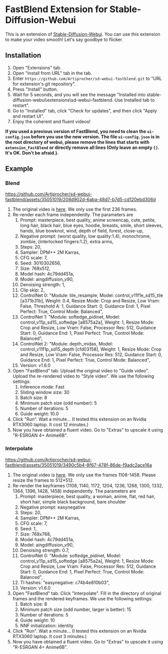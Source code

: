 # FastBlend Extension for Stable-Diffusion-Webui
This is an extension of [Stable-Diffusion-Webui](https://github.com/AUTOMATIC1111/stable-diffusion-webui). You can use this extension to make your video smooth! Let's say goodbye to flicker.

## Installation

1. Open "Extensions" tab.
2. Open "Install from URL" tab in the tab.
3. Enter `https://github.com/Artiprocher/sd-webui-fastblend.git` to "URL for extension's git repository".
4. Press "Install" button.
5. Wait for 5 seconds, and you will see the message "Installed into stable-diffusion-webui\extensions\sd-webui-fastblend. Use Installed tab to restart".
6. Go to "Installed" tab, click "Check for updates", and then click "Apply and restart UI".
7. Enjoy the coherent and fluent videos!

**If you used a previous version of FastBlend, you need to clean the `ui-config.json` before you use the new version. The file `ui-config.json` is in the root directory of webui, please remove the lines that starts with `extension_FastBlend` or directly remove all lines (Only leave an empty `{}`. It's OK. Don't be afraid.).**

## Example

### Blend

https://github.com/Artiprocher/sd-webui-fastblend/assets/35051019/208d902d-6aba-48d7-b7d5-cd120ebd306d

1. The original video is [here](https://www.bilibili.com/video/BV1K14y1Z7cp/). We only use the first 236 frames.
2. Re-render each frame independently. The parameters are
   1. Prompt: masterpiece, best quality, anime screencap, cute, petite, long hair, black hair, blue eyes, hoodie, breasts, smile, short sleeves, hands, blue bowknot, wind, depth of field, forest, close-up,
   2. Negative prompt: (worst quality, low quality:1.4), monochrome, zombie, (interlocked fingers:1.2), extra arms,
   3. Steps: 20,
   4. Sampler: DPM++ 2M Karras,
   5. CFG scale: 7,
   6. Seed: 3010302656,
   7. Size: 768x512,
   8. Model hash: 4c79dd451a,
   9. Model: aingdiffusion_v90,
   10. Denoising strength: 1,
   11. Clip skip: 2,
   12. ControlNet 0: "Module: tile_resample, Model: control_v11f1e_sd15_tile [a371b31b], Weight: 0.4, Resize Mode: Crop and Resize, Low Vram: False, Threshold A: 1, Guidance Start: 0, Guidance End: 1, Pixel Perfect: True, Control Mode: Balanced",
   13. ControlNet 1: "Module: softedge_pidinet, Model: control_v11p_sd15_softedge [a8575a2a], Weight: 1, Resize Mode: Crop and Resize, Low Vram: False, Processor Res: 512, Guidance Start: 0, Guidance End: 1, Pixel Perfect: True, Control Mode: Balanced",
   14. ControlNet 2: "Module: depth_midas, Model: control_v11f1p_sd15_depth [cfd03158], Weight: 1, Resize Mode: Crop and Resize, Low Vram: False, Processor Res: 512, Guidance Start: 0, Guidance End: 1, Pixel Perfect: True, Control Mode: Balanced",
   15. Version: v1.6.0
3. Open "FastBlend" tab. Upload the original video to "Guide video". Upload the re-rendered video to "Style video". We use the following settings:
   1. Inference mode: Fast
   2. Sliding window size: 30
   3. Batch size: 8
   4. Minimum patch size (odd number): 5
   5. Number of iterations: 5
   6. Guide weight: 10.0
4. Click "Run". Wait a minute... (I tested this extension on an Nvidia RTX3060 laptop. It cost 12 minutes.)
5. Now you have obtained a fluent video. Go to "Extras" to upscale it using "R-ESRGAN 4+ Anime6B".

### Interpolate

https://github.com/Artiprocher/sd-webui-fastblend/assets/35051019/3490c5b4-8f67-478f-86de-f9adc2ace16a

1. The original video is [here](https://www.bilibili.com/video/BV19P411p7Gf/). We only use the frames 1108-1458. Please resize the frames to 512*512.
2. Re-render the keyframes (1108, 1140, 1172, 1204, 1236, 1268, 1300, 1332, 1364, 1396, 1428, 1458) independently. The parameters are
   1. Prompt: masterpiece, best quality, a woman, anime, flat, red hair, short hair, simple black background, bare shoulder
   2. Negative prompt: easynegative
   3. Steps: 20,
   4. Sampler: DPM++ 2M Karras,
   5. CFG scale: 7,
   6. Seed: 1,
   7. Size: 768x768,
   8. Model hash: 4c79dd451a,
   9. Model: aingdiffusion_v90,
   10. Denoising strength: 0.7,
   11. ControlNet 0: "Module: softedge_pidinet, Model: control_v11p_sd15_softedge [a8575a2a], Weight: 1, Resize Mode: Crop and Resize, Low Vram: False, Processor Res: 512, Guidance Start: 0, Guidance End: 1, Pixel Perfect: True, Control Mode: Balanced",
   12. TI hashes: "easynegative: c74b4e810b03",
   13. Version: v1.6.0
3. Open "FastBlend" tab. Click "Interpolate". Fill in the directory of original frames and the rendered keyframes. We use the following settings:
   1. Batch size: 8
   2. Minimum patch size (odd number, larger is better): 15
   3. Number of iterations: 5
   4. Guide weight: 10
   5. NNF initialization: identity
4. Click "Run". Wait a minute... (I tested this extension on an Nvidia RTX3060 laptop. It cost 3 minutes.)
5. Now you have obtained a fluent video. Go to "Extras" to upscale it using "R-ESRGAN 4+ Anime6B".
